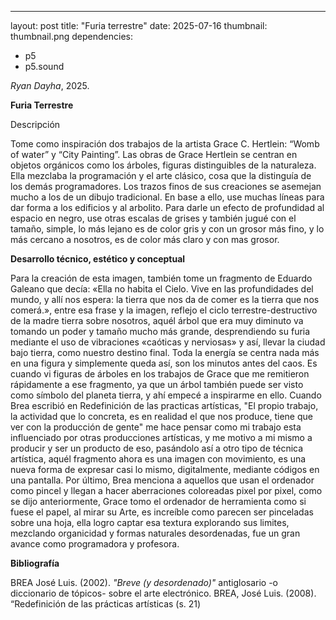 ---
layout: post
title: "Furia terrestre"
date: 2025-07-16
thumbnail: thumbnail.png
dependencies:
  - p5
  - p5.sound

<div id="div-sketch">
  <script type="text/javascript" src="sketch.js"></script>
</div>

_Ryan Dayha_, 2025.

**Furia Terrestre**

Descripción

Tome como inspiración dos trabajos de la artista Grace C. Hertlein: “Womb of water” y “City Painting”. 
Las obras de Grace Hertlein se centran en objetos orgánicos como los árboles, figuras distinguibles de la naturaleza. Ella mezclaba la programación y el arte clásico, cosa que la distinguía de los demás programadores. Los trazos finos de sus creaciones se asemejan mucho a los de un dibujo tradicional. En base a ello, use muchas líneas para dar forma a los edificios y al arbolito. Para darle un efecto de profundidad al espacio en negro, use otras escalas de grises y también jugué con el tamaño, simple, lo más lejano es de color gris y con un grosor más fino, y lo más cercano a nosotros, es de color más claro y con mas grosor. 

**Desarrollo técnico, estético y conceptual**

Para la creación de esta imagen, también tome un fragmento de Eduardo Galeano que decía: «Ella no habita el Cielo. Vive en las profundidades del mundo, y allí nos espera: la tierra que nos da de comer es la tierra que nos comerá.», entre esa frase y la imagen, reflejo el ciclo terrestre-destructivo de la madre tierra sobre nosotros, aquél árbol que era muy diminuto va tomando un poder y tamaño mucho más grande, desprendiendo su furia mediante el uso de vibraciones «caóticas y nerviosas» y así, llevar la ciudad bajo tierra, como nuestro destino final. Toda la energía se centra nada más en una figura y simplemente queda así, son los minutos antes del caos. Es cuando vi figuras de árboles en los trabajos de Grace que me remitieron rápidamente a ese fragmento, ya que un árbol también puede ser visto como símbolo del planeta tierra, y ahí empecé a inspirarme en ello. Cuando Brea escribió en Redefinición de las practicas artísticas, "El propio trabajo, la actividad que lo concreta, es en realidad el que nos produce, tiene que ver con la producción de gente" me hace pensar como mi trabajo esta influenciado por otras producciones artísticas, y me motivo a mi mismo a producir y ser un producto de eso, pasándolo así a otro tipo de técnica artística, aquél fragmento ahora es una imagen con movimiento, es una nueva forma de expresar casi lo mismo, digitalmente, mediante códigos en una pantalla.
Por último, Brea menciona a aquellos que usan el ordenador como pincel y llegan a hacer aberraciones coloreadas pixel por pixel, como se dijo anteriormente, Grace tomo el ordenador de herramienta como si fuese el papel, al mirar su Arte, es increíble como parecen ser pinceladas sobre una hoja, ella logro captar esa textura explorando sus limites, mezclando organicidad y formas naturales desordenadas, fue un gran avance como programadora y profesora.

**Bibliografía**

BREA José Luis. (2002). _"Breve (y desordenado)"_ antiglosario -o diccionario de tópicos- sobre el arte electrónico.
BREA, José Luis. (2008). “Redefinición de las prácticas artísticas (s. 21)

